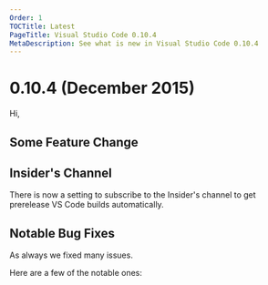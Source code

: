 ```yaml
---
Order: 1
TOCTitle: Latest
PageTitle: Visual Studio Code 0.10.4
MetaDescription: See what is new in Visual Studio Code 0.10.4
---
```


# 0.10.4 (December 2015)

Hi,

## Some Feature Change

## Insider's Channel 

There is now a setting to subscribe to the Insider's channel to get prerelease VS Code builds automatically.

## Notable Bug Fixes

As always we fixed many issues.

Here are a few of the notable ones:

